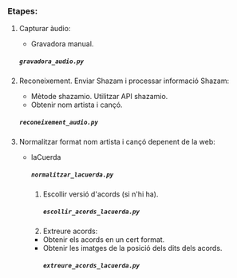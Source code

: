 ### Etapes:

1) Capturar àudio:
   - Gravadora manual.
    ##### `gravadora_audio.py`  

2) Reconeixement. Enviar Shazam i processar informació Shazam:
    - Mètode shazamio. Utilitzar API shazamio.
    - Obtenir nom artista i cançó.
   ##### `reconeixement_audio.py`

3) Normalitzar format nom artista i cançó depenent de la web:
   - laCuerda
      ##### `normalitzar_lacuerda.py`
     1) Escollir versió d'acords (si n'hi ha).
        ##### `escollir_acords_lacuerda.py`
     2) Extreure acords:
     - Obtenir els acords en un cert format.
     - Obtenir les imatges de la posició dels dits dels acords.
        ##### `extreure_acords_lacuerda.py`